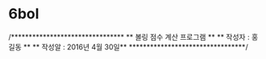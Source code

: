 # 6bol
/********************************
**     볼링 점수 계산 프로그램 **
**     작성자 : 홍길동         **
**     작성알 : 2016년 4월 30일**
*********************************/
